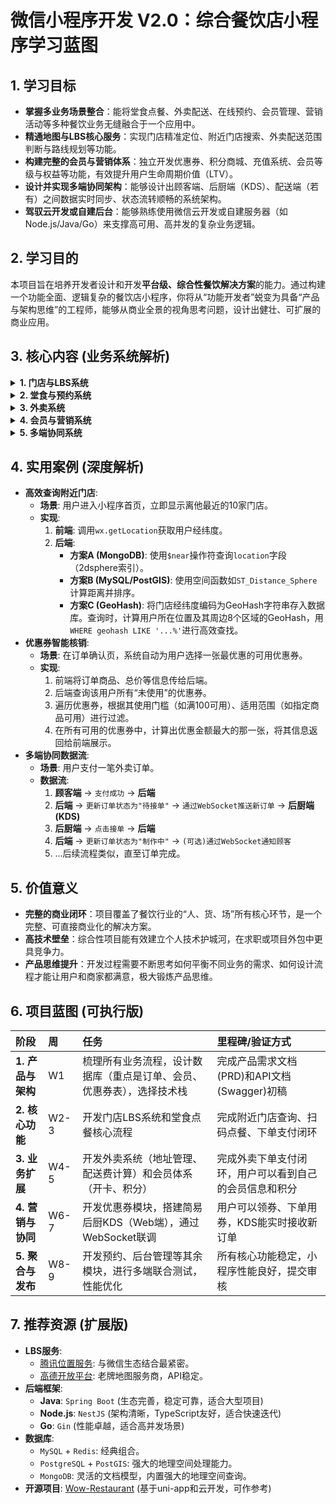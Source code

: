 
# 微信小程序开发 V2.0：综合餐饮店小程序学习蓝图

## 1. 学习目标

- **掌握多业务场景整合**：能将堂食点餐、外卖配送、在线预约、会员管理、营销活动等多种餐饮业务无缝融合于一个应用中。
- **精通地图与LBS核心服务**：实现门店精准定位、附近门店搜索、外卖配送范围判断与路线规划等功能。
- **构建完整的会员与营销体系**：独立开发优惠券、积分商城、充值系统、会员等级与权益等功能，有效提升用户生命周期价值（LTV）。
- **设计并实现多端协同架构**：能够设计出顾客端、后厨端（KDS）、配送端（若有）之间数据实时同步、状态流转顺畅的系统架构。
- **驾驭云开发或自建后台**：能够熟练使用微信云开发或自建服务器（如Node.js/Java/Go）来支撑高可用、高并发的复杂业务逻辑。

## 2. 学习目的

本项目旨在培养开发者设计和开发**平台级、综合性餐饮解决方案**的能力。通过构建一个功能全面、逻辑复杂的餐饮店小程序，你将从“功能开发者”蜕变为具备“产品与架构思维”的工程师，能够从商业全景的视角思考问题，设计出健壮、可扩展的商业应用。

## 3. 核心内容 (业务系统解析)

<details>
<summary><b>1. 门店与LBS系统</b></summary>

- **功能**: 多门店列表与地图展示、门店详情、一键导航、外卖配送范围判断。
- **核心API**: `wx.getLocation`, `wx.openLocation`, `map`组件。
- **技术要点**: 后端需使用**地理空间索引**（如GeoHash或数据库自带的如MongoDB 2dsphere）来高效查询附近门店。
</details>

<details>
<summary><b>2. 堂食与预约系统</b></summary>

- **功能**: 扫码点餐、在线预订座位（选择日期、时间、人数）。
- **技术要点**: 后端需有精细的桌台和预约时段管理，状态包括“空闲”、“已预订”、“使用中”等。
</details>

<details>
<summary><b>3. 外卖系统</b></summary>

- **功能**: 独立的外卖菜单、配送地址管理、智能计算配送费、预计送达时间。
- **技术要点**: 配送费可根据腾讯或高德地图路线规划API返回的距离动态计算。订单状态需增加“待接单”、“配送中”等。
</details>

<details>
<summary><b>4. 会员与营销系统</b></summary>

- **功能**: 会员卡（可配置开卡礼）、在线充值（可配置赠送金额）、积分商城（兑换商品或优惠券）、优惠券中心（领券、下单自动使用）。
- **技术要点**: 营销系统是提升复购率的关键。需要设计灵活的优惠券模板（满减券、折扣券、商品券）和活动规则。
</details>

<details>
<summary><b>5. 多端协同系统</b></summary>

- **顾客端小程序**: 用户进行所有操作的入口。
- **后厨端 (KDS)**: 通常是Web或桌面应用，通过WebSocket实时接收新订单，并可更新订单状态（如“出餐”）。
- **配送端App/小程序**: 配送员接收外卖订单，更新取货/送达状态。
- **核心**: 所有端都通过**统一的后端**和**WebSocket服务**进行状态同步。
</details>

## 4. 实用案例 (深度解析)

- **高效查询附近门店**:
  - **场景**: 用户进入小程序首页，立即显示离他最近的10家门店。
  - **实现**:
    1.  **前端**: 调用`wx.getLocation`获取用户经纬度。
    2.  **后端**:
        - **方案A (MongoDB)**: 使用`$near`操作符查询`location`字段（2dsphere索引）。
        - **方案B (MySQL/PostGIS)**: 使用空间函数如`ST_Distance_Sphere`计算距离并排序。
        - **方案C (GeoHash)**: 将门店经纬度编码为GeoHash字符串存入数据库。查询时，计算用户所在位置及其周边8个区域的GeoHash，用`WHERE geohash LIKE '...%'`进行高效查找。
- **优惠券智能核销**:
  - **场景**: 在订单确认页，系统自动为用户选择一张最优惠的可用优惠券。
  - **实现**:
    1.  前端将订单商品、总价等信息传给后端。
    2.  后端查询该用户所有“未使用”的优惠券。
    3.  遍历优惠券，根据其使用门槛（如满100可用）、适用范围（如指定商品可用）进行过滤。
    4.  在所有可用的优惠券中，计算出优惠金额最大的那一张，将其信息返回给前端展示。
- **多端协同数据流**:
  - **场景**: 用户支付一笔外卖订单。
  - **数据流**:
    1.  **顾客端** -> `支付成功` -> **后端**
    2.  **后端** -> `更新订单状态为"待接单"` -> `通过WebSocket推送新订单` -> **后厨端(KDS)**
    3.  **后厨端** -> `点击接单` -> **后端**
    4.  **后端** -> `更新订单状态为"制作中"` -> `(可选)通过WebSocket通知顾客`
    5.  ...后续流程类似，直至订单完成。

## 5. 价值意义

- **完整的商业闭环**：项目覆盖了餐饮行业的“人、货、场”所有核心环节，是一个完整、可直接商业化的解决方案。
- **高技术壁垒**：综合性项目能有效建立个人技术护城河，在求职或项目外包中更具竞争力。
- **产品思维提升**：开发过程需要不断思考如何平衡不同业务的需求、如何设计流程才能让用户和商家都满意，极大锻炼产品思维。

## 6. 项目蓝图 (可执行版)

| 阶段 | 周 | 任务 | 里程碑/验证方式 |
| :--- | :-- | :--- | :--- |
| **1. 产品与架构** | W1 | 梳理所有业务流程，设计数据库（重点是订单、会员、优惠券表），选择技术栈 | 完成产品需求文档(PRD)和API文档(Swagger)初稿 |
| **2. 核心功能** | W2-3| 开发门店LBS系统和堂食点餐核心流程 | 完成附近门店查询、扫码点餐、下单支付闭环 |
| **3. 业务扩展** | W4-5| 开发外卖系统（地址管理、配送费计算）和会员体系（开卡、积分）| 完成外卖下单支付闭环，用户可以看到自己的会员信息和积分 |
| **4. 营销与协同** | W6-7| 开发优惠券模块，搭建简易后厨KDS（Web端），通过WebSocket联调| 用户可以领券、下单用券，KDS能实时接收新订单 |
| **5. 聚合与发布**| W8-9| 开发预约、后台管理等其余模块，进行多端联合测试，性能优化 | 所有核心功能稳定，小程序性能良好，提交审核 |

## 7. 推荐资源 (扩展版)

- **LBS服务**:
  - [腾讯位置服务](https://lbs.qq.com/): 与微信生态结合最紧密。
  - [高德开放平台](https://lbs.amap.com/): 老牌地图服务商，API稳定。
- **后端框架**:
  - **Java**: `Spring Boot` (生态完善，稳定可靠，适合大型项目)
  - **Node.js**: `NestJS` (架构清晰，TypeScript友好，适合快速迭代)
  - **Go**: `Gin` (性能卓越，适合高并发场景)
- **数据库**:
  - `MySQL` + `Redis`: 经典组合。
  - `PostgreSQL` + `PostGIS`: 强大的地理空间处理能力。
  - `MongoDB`: 灵活的文档模型，内置强大的地理空间查询。
- **开源项目**: [Wow-Restaurant](https://github.com/woniu123/Wow-Restaurant) (基于uni-app和云开发，可作参考)
